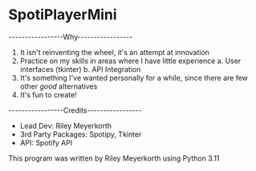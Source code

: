 # SpotiPlayerMini

-----------------Why-----------------
1. It isn't reinventing the wheel, it's an attempt at innovation
2. Practice on my skills in areas where I have little experience
    a. User interfaces (tkinter)
    b. API Integration
3. It's something I've wanted personally for a while, since there are few other *good* alternatives
4. It's fun to create! 


-----------------Credits-----------------
* Lead Dev: Riley Meyerkorth
* 3rd Party Packages: Spotipy, Tkinter
* API: Spotify API


This program was written by Riley Meyerkorth using Python 3.11
